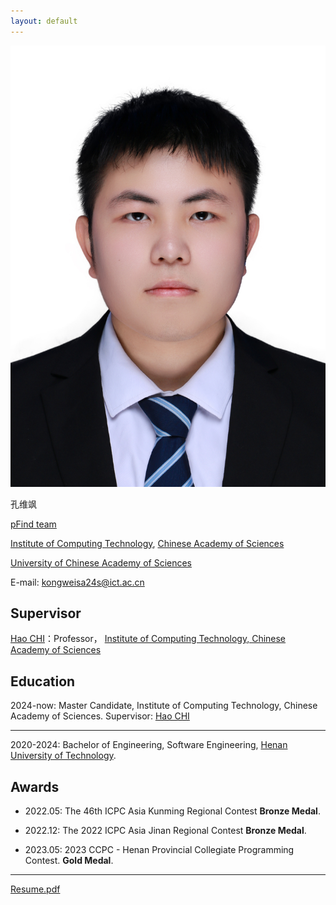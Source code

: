 ```yaml
---
layout: default
---
```


<img class="profile-picture" src="kws.jpg">

孔维飒

[pFind team](http://pfind.org/)

[Institute of Computing Technology](https://ict.cas.cn/), [Chinese Academy of Sciences](https://www.cas.cn/)

[University of Chinese Academy of Sciences](https://www.ucas.ac.cn/)

E-mail: [kongweisa24s@ict.ac.cn](kongweisa24s@ict.ac.cn)

<!-- I am a student majoring in Computer Science at Institute of Computing Technology. -->

## Supervisor

[Hao CHI](http://pfind.org/people/chihao/index.htm)：Professor，
[Institute of Computing Technology, Chinese Academy of Sciences](https://ict.cas.cn/)

## Education

2024-now: Master Candidate, Institute of Computing Technology, Chinese Academy of Sciences. 
Supervisor: 
[Hao CHI](http://pfind.org/people/chihao/index.htm)

---

2020-2024: Bachelor of Engineering, Software Engineering, [Henan University of Technology](https://www.haut.edu.cn/). 

## Awards

<!-- Year | Award | Category -->
<!-- -----|-------|-------- -->
<!-- 2022.05 | The 46th ICPC Asia Kunming Regional Contest | **Bronze Medal** -->
<!-- 2022.12 | The 2022 ICPC Asia Jinan Regional Contest | **Bronze Medal** -->
<!-- 2023.05 | 2023 CCPC - Henan Provincial Collegiate Programming Contest |  **Gold Medal** -->
<!---->

- 2022.05: The 46th ICPC Asia Kunming Regional Contest  **Bronze Medal**.

- 2022.12: The 2022 ICPC Asia Jinan Regional Contest  **Bronze Medal**.

- 2023.05: 2023 CCPC - Henan Provincial Collegiate Programming Contest.  **Gold Medal**.

--- 

[Resume.pdf](https://verdenmax.github.io/resume/resume.pdf)

<!-- ## Research Interest -->
<!---->
<!-- Lorem ipsum dolor sit amet, consectetur adipiscing elit. Aliquam finibus ipsum ac erat aliquam dapibus. Vestibulum vehicula placerat ex, a consectetur odio pharetra quis. Mauris id urna ante. Fusce pharetra diam ac nisi aliquet, vel egestas ex iaculis. Pellentesque laoreet cursus tellus sed pellentesque. Praesent a rhoncus elit. Nunc ipsum nisl, consequat sit amet pretium quis, gravida id ipsum. -->
<!---->
<!-- ## Publications -->
<!---->
<!-- 1. F.Bar, J.Doe: Effects of having a placeholder of a name -->
<!-- 2. S.Holmes, J.Watson: Consequences of living with a sociopath in London -->
<!---->
<!-- ## Typography -->
<!---->
<!-- This is a [link](http://google.com). Something *italics* and something **bold**. -->
<!---->
<!-- Here is a table -->
<!---->
<!-- Year | Award | Category -->
<!-- -----|-------|-------- -->
<!-- 2014 | Emmy  | Won Outstanding Lead Actor in a miniseries or a movie -->
<!-- 2015 | BAFTA | Nominated for Best Leading Actor for Sherlock -->
<!-- 2014 | Satellite | Won Best Actor miniseries or television film -->
<!---->
<!-- Here is a horizontal rule -->
<!---->
<!-- --- -->
<!---->
<!-- Here is a blockquote -->
<!---->
<!-- > To a great mind, nothing is little -->
<!---->
<!-- ## References -->
<!---->
<!-- * Foo Bar: Head of Department, Placeholder Names, Lorem -->
<!-- * John Doe: Associate Professor, Department of Computer Science, Ipsum -->
